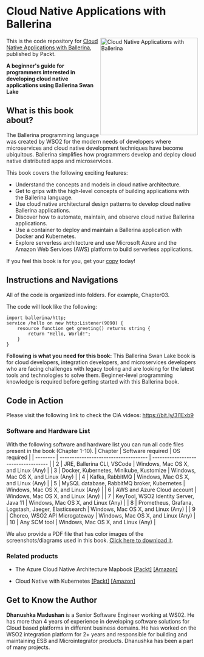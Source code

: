 # Cloud Native Applications with Ballerina

<a href="https://www.packtpub.com/programming/cloud-native-applications-with-ballerina?utm_source=github&utm_medium=repository&utm_campaign=9781800200630"><img src="https://static.packt-cdn.com/products/9781800200630/cover/smaller" alt="Cloud Native Applications with Ballerina" height="256px" align="right"></a>

This is the code repository for [Cloud Native Applications with Ballerina](https://www.packtpub.com/programming/cloud-native-applications-with-ballerina?utm_source=github&utm_medium=repository&utm_campaign=9781800200630), published by Packt.

**A beginner's guide for programmers interested in developing cloud native applications using Ballerina Swan Lake**

## What is this book about?
The Ballerina programming language was created by WSO2 for the modern needs of developers where microservices and cloud native development techniques have become ubiquitous. Ballerina simplifies how programmers develop and deploy cloud native distributed apps and microservices. 

This book covers the following exciting features:
- Understand the concepts and models in cloud native architecture.
- Get to grips with the high-level concepts of building applications with the Ballerina language.
- Use cloud native architectural design patterns to develop cloud native Ballerina applications.
- Discover how to automate, maintain, and observe cloud native Ballerina applications.
- Use a container to deploy and maintain a Ballerina application with Docker and Kubernetes.
- Explore serverless architecture and use Microsoft Azure and the Amazon Web Services (AWS) platform to build serverless applications.

If you feel this book is for you, get your [copy](https://www.amazon.com/dp/1800200633) today!

## Instructions and Navigations
All of the code is organized into folders. For example, Chapter03.

The code will look like the following:
```
import ballerina/http;
service /hello on new http:Listener(9090) { 
    resource function get greeting() returns string {
        return "Hello, World!"; 
    }
}
```

**Following is what you need for this book:**
This Ballerina Swan Lake book is for cloud developers, integration developers, and microservices developers who are facing challenges with legacy tooling and are looking for the latest tools and technologies to solve them. Beginner-level programming knowledge is required before getting started with this Ballerina book.

## Code in Action

Please visit the following link to check the CiA videos: https://bit.ly/3l1Exb9



### Software and Hardware List
With the following software and hardware list you can run all code files present in the book (Chapter 1-10).
| Chapter | Software required | OS required |
| -------- | ------------------------------------ | ----------------------------------- |
| 2 | JRE, Ballerina CLI, VSCode | Windows, Mac OS X, and Linux (Any) |
| 3 | Docker, Kubernetes, Minikube, Kustomize | Windows, Mac OS X, and Linux (Any) |
| 4 | Kafka, RabbitMQ | Windows, Mac OS X, and Linux (Any) |
| 5 | MySQL database, RabbitMQ broker, Kubernetes | Windows, Mac OS X, and Linux (Any) |
| 6 | AWS and Azure Cloud account | Windows, Mac OS X, and Linux (Any) |
| 7 | KeyTool, WSO2 Identity Server, Java 11 | Windows, Mac OS X, and Linux (Any) |
| 8 | Prometheus, Grafana, Logstash, Jaeger, Elasticsearch | Windows, Mac OS X, and Linux (Any) |
| 9 |  Choreo, WSO2 API Microgateway | Windows, Mac OS X, and Linux (Any) |
| 10 | Any SCM tool | Windows, Mac OS X, and Linux (Any) |

We also provide a PDF file that has color images of the screenshots/diagrams used in this book. [Click here to download it](https://static.packt-cdn.com/downloads/9781800200630_ColorImages.pdf).

### Related products
* The Azure Cloud Native Architecture Mapbook [[Packt]](https://www.packtpub.com/product/the-azure-cloud-native-architecture-mapbook/9781800562325?utm_source=github&utm_medium=repository&utm_campaign=9781800562325) [[Amazon]](https://www.amazon.com/dp/1800562322)

* Cloud Native with Kubernetes [[Packt]](https://www.packtpub.com/product/cloud-native-with-kubernetes/9781838823078?utm_source=github&utm_medium=repository&utm_campaign=9781838823078) [[Amazon]](https://www.amazon.com/dp/1838823077)


## Get to Know the Author
**Dhanushka Madushan**
is a Senior Software Engineer working at WS02. He has more than 4 years of experience in developing software solutions for Cloud based platforms in different business domains. He has worked on the WSO2 integration platform for 2+ years and responsible for building and maintaining ESB and Microintegrator products. Dhanushka has been a part of many projects.

